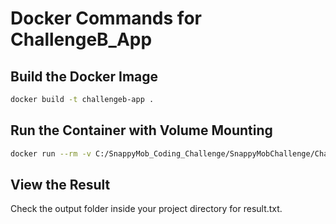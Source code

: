 # Docker Commands for ChallengeB_App

## Build the Docker Image
```sh
docker build -t challengeb-app .
```
## Run the Container with Volume Mounting
```sh
docker run --rm -v C:/SnappyMob_Coding_Challenge/SnappyMobChallenge/ChallengeB_App/random_object.txt:/app/input/random_object.txt -v C:/SnappyMob_Coding_Challenge/SnappyMobChallenge/ChallengeB_App/output:/app/output challengeb-app /app/input/random_object.txt /app/output/result.txt
```
## View the Result
Check the output folder inside your project directory for result.txt.
